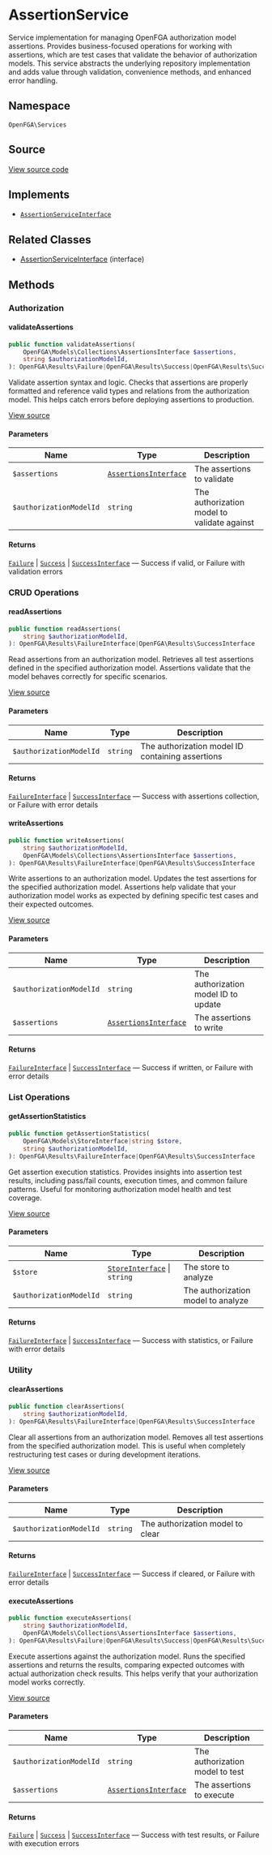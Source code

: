 # AssertionService

Service implementation for managing OpenFGA authorization model assertions. Provides business-focused operations for working with assertions, which are test cases that validate the behavior of authorization models. This service abstracts the underlying repository implementation and adds value through validation, convenience methods, and enhanced error handling.

## Namespace

`OpenFGA\Services`

## Source

[View source code](https://github.com/evansims/openfga-php/blob/main/src/Services/AssertionService.php)

## Implements

* [`AssertionServiceInterface`](AssertionServiceInterface.md)

## Related Classes

* [AssertionServiceInterface](Services/AssertionServiceInterface.md) (interface)

## Methods

### Authorization

#### validateAssertions

```php
public function validateAssertions(
    OpenFGA\Models\Collections\AssertionsInterface $assertions,
    string $authorizationModelId,
): OpenFGA\Results\Failure|OpenFGA\Results\Success|OpenFGA\Results\SuccessInterface

```

Validate assertion syntax and logic. Checks that assertions are properly formatted and reference valid types and relations from the authorization model. This helps catch errors before deploying assertions to production.

[View source](https://github.com/evansims/openfga-php/blob/main/src/Services/AssertionService.php#L167)

#### Parameters

| Name                    | Type                                                               | Description                                 |
| ----------------------- | ------------------------------------------------------------------ | ------------------------------------------- |
| `$assertions`           | [`AssertionsInterface`](Models/Collections/AssertionsInterface.md) | The assertions to validate                  |
| `$authorizationModelId` | `string`                                                           | The authorization model to validate against |

#### Returns

[`Failure`](Results/Failure.md) &#124; [`Success`](Results/Success.md) &#124; [`SuccessInterface`](Results/SuccessInterface.md) — Success if valid, or Failure with validation errors

### CRUD Operations

#### readAssertions

```php
public function readAssertions(
    string $authorizationModelId,
): OpenFGA\Results\FailureInterface|OpenFGA\Results\SuccessInterface

```

Read assertions from an authorization model. Retrieves all test assertions defined in the specified authorization model. Assertions validate that the model behaves correctly for specific scenarios.

[View source](https://github.com/evansims/openfga-php/blob/main/src/Services/AssertionService.php#L152)

#### Parameters

| Name                    | Type     | Description                                      |
| ----------------------- | -------- | ------------------------------------------------ |
| `$authorizationModelId` | `string` | The authorization model ID containing assertions |

#### Returns

[`FailureInterface`](Results/FailureInterface.md) &#124; [`SuccessInterface`](Results/SuccessInterface.md) — Success with assertions collection, or Failure with error details

#### writeAssertions

```php
public function writeAssertions(
    string $authorizationModelId,
    OpenFGA\Models\Collections\AssertionsInterface $assertions,
): OpenFGA\Results\FailureInterface|OpenFGA\Results\SuccessInterface

```

Write assertions to an authorization model. Updates the test assertions for the specified authorization model. Assertions help validate that your authorization model works as expected by defining specific test cases and their expected outcomes.

[View source](https://github.com/evansims/openfga-php/blob/main/src/Services/AssertionService.php#L202)

#### Parameters

| Name                    | Type                                                               | Description                          |
| ----------------------- | ------------------------------------------------------------------ | ------------------------------------ |
| `$authorizationModelId` | `string`                                                           | The authorization model ID to update |
| `$assertions`           | [`AssertionsInterface`](Models/Collections/AssertionsInterface.md) | The assertions to write              |

#### Returns

[`FailureInterface`](Results/FailureInterface.md) &#124; [`SuccessInterface`](Results/SuccessInterface.md) — Success if written, or Failure with error details

### List Operations

#### getAssertionStatistics

```php
public function getAssertionStatistics(
    OpenFGA\Models\StoreInterface|string $store,
    string $authorizationModelId,
): OpenFGA\Results\FailureInterface|OpenFGA\Results\SuccessInterface

```

Get assertion execution statistics. Provides insights into assertion test results, including pass/fail counts, execution times, and common failure patterns. Useful for monitoring authorization model health and test coverage.

[View source](https://github.com/evansims/openfga-php/blob/main/src/Services/AssertionService.php#L114)

#### Parameters

| Name                    | Type                                                         | Description                        |
| ----------------------- | ------------------------------------------------------------ | ---------------------------------- |
| `$store`                | [`StoreInterface`](Models/StoreInterface.md) &#124; `string` | The store to analyze               |
| `$authorizationModelId` | `string`                                                     | The authorization model to analyze |

#### Returns

[`FailureInterface`](Results/FailureInterface.md) &#124; [`SuccessInterface`](Results/SuccessInterface.md) — Success with statistics, or Failure with error details

### Utility

#### clearAssertions

```php
public function clearAssertions(
    string $authorizationModelId,
): OpenFGA\Results\FailureInterface|OpenFGA\Results\SuccessInterface

```

Clear all assertions from an authorization model. Removes all test assertions from the specified authorization model. This is useful when completely restructuring test cases or during development iterations.

[View source](https://github.com/evansims/openfga-php/blob/main/src/Services/AssertionService.php#L49)

#### Parameters

| Name                    | Type     | Description                      |
| ----------------------- | -------- | -------------------------------- |
| `$authorizationModelId` | `string` | The authorization model to clear |

#### Returns

[`FailureInterface`](Results/FailureInterface.md) &#124; [`SuccessInterface`](Results/SuccessInterface.md) — Success if cleared, or Failure with error details

#### executeAssertions

```php
public function executeAssertions(
    string $authorizationModelId,
    OpenFGA\Models\Collections\AssertionsInterface $assertions,
): OpenFGA\Results\Failure|OpenFGA\Results\Success|OpenFGA\Results\SuccessInterface

```

Execute assertions against the authorization model. Runs the specified assertions and returns the results, comparing expected outcomes with actual authorization check results. This helps verify that your authorization model works correctly.

[View source](https://github.com/evansims/openfga-php/blob/main/src/Services/AssertionService.php#L64)

#### Parameters

| Name                    | Type                                                               | Description                     |
| ----------------------- | ------------------------------------------------------------------ | ------------------------------- |
| `$authorizationModelId` | `string`                                                           | The authorization model to test |
| `$assertions`           | [`AssertionsInterface`](Models/Collections/AssertionsInterface.md) | The assertions to execute       |

#### Returns

[`Failure`](Results/Failure.md) &#124; [`Success`](Results/Success.md) &#124; [`SuccessInterface`](Results/SuccessInterface.md) — Success with test results, or Failure with execution errors
